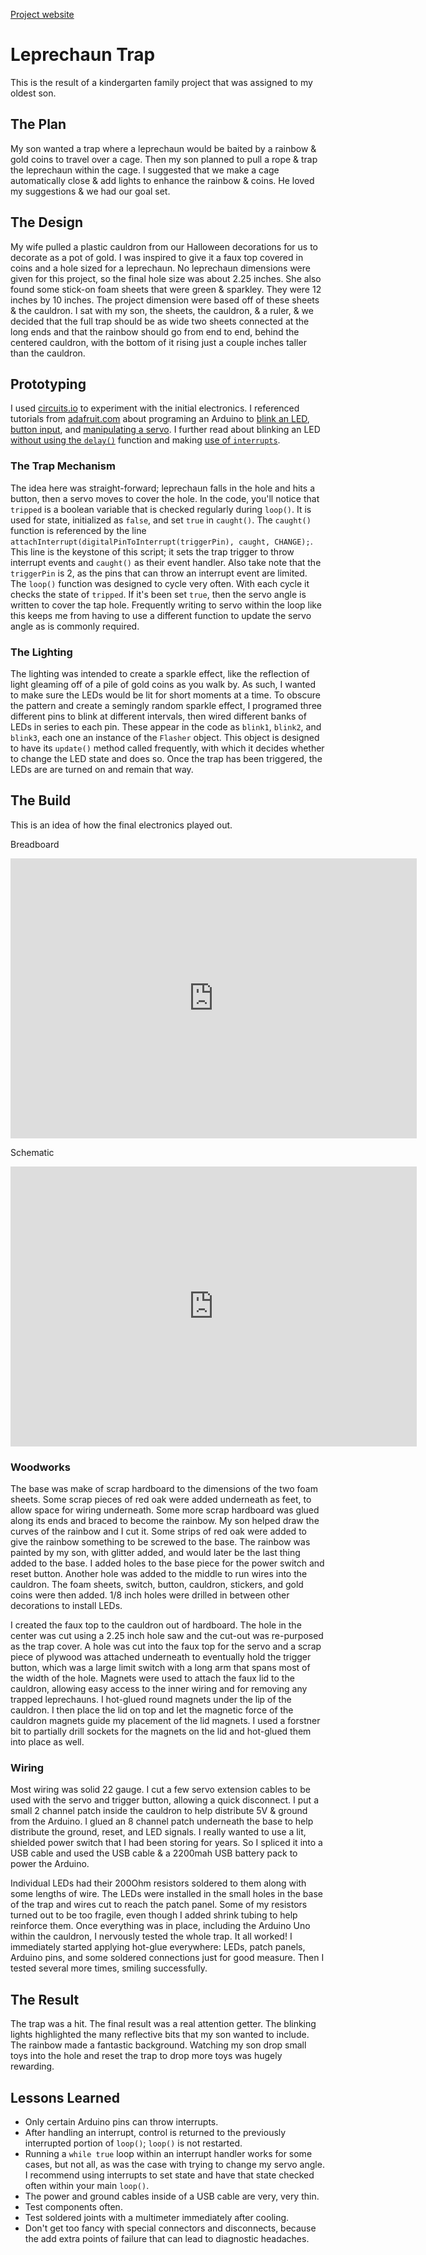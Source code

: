 [Project website](https://joao-s-martins.github.io/leprechaun-trap/ "Leprechaun Trap website")

# Leprechaun Trap
This is the result of a kindergarten family project that was assigned to my oldest son.

## The Plan
My son wanted a trap where a leprechaun would be baited by a rainbow & gold coins to travel over a cage. Then my son planned to pull a rope & trap the leprechaun within the cage. I suggested that we make a cage automatically close & add lights to enhance the rainbow & coins. He loved my suggestions & we had our goal set.

## The Design
My wife pulled a plastic cauldron from our Halloween decorations for us to decorate as a pot of gold. I was inspired to give it a faux top covered in coins and a hole sized for a leprechaun. No leprechaun dimensions were given for this project, so the final hole size was about 2.25 inches.
She also found some stick-on foam sheets that were green & sparkley. They were 12 inches by 10 inches. The project dimension were based off of these sheets & the cauldron. I sat with my son, the sheets, the cauldron, & a ruler, & we decided that the full trap should be as wide two sheets connected at the long ends and that the rainbow should go from end to end, behind the centered cauldron, with the bottom of it rising just a couple inches taller than the cauldron.

## Prototyping
I used [circuits.io](https://circuits.io/circuits/4252213-leprechaun-trap, "This project prototyped at circuits.io") to experiment with the initial electronics. I referenced tutorials from [adafruit.com](https://learn.adafruit.com/category/learn-arduino, "Arduino tutorials by Adafruit") about programing an Arduino to [blink an LED](https://learn.adafruit.com/adafruit-arduino-lesson-1-blink, "LED blinking tutorial by Adafruit"), [button input](https://learn.adafruit.com/adafruit-arduino-lesson-6-digital-inputs, "Button input tutorial at atafruit.com"), and [manipulating a servo](https://learn.adafruit.com/adafruit-Arduino-lesson-14-servo-motors, "Servo motors tutorial by Adafruit"). I further read about blinking an LED [without using the `delay()`](https://learn.adafruit.com/multi-tasking-the-arduino-part-1/overview, "Arduino multi-tasking tutorial by Adafruit") function and making [use of `interrupts`](https://www.arduino.cc/en/Reference/attachInterrupt, "Interrupts reference from Arduino AG").

### The Trap Mechanism
The idea here was straight-forward; leprechaun falls in the hole and hits a button, then a servo moves to cover the hole. In the code, you'll notice that `tripped` is a boolean variable that is checked regularly during `loop()`. It is used for state, initialized as `false`, and set `true` in `caught()`. The `caught()` function is referenced by the line `attachInterrupt(digitalPinToInterrupt(triggerPin), caught, CHANGE);`. This line is the keystone of this script; it sets the trap trigger to throw interrupt events and `caught()` as their event handler. Also take note that the `triggerPin` is 2, as the pins that can throw an interrupt event are limited.
The `loop()` function was designed to cycle very often. With each cycle it checks the state of `tripped`. If it's been set `true`, then the servo angle is written to cover the tap hole. Frequently writing to servo within the loop like this keeps me from having to use a different function to update the servo angle as is commonly required.

### The Lighting
The lighting was intended to create a sparkle effect, like the reflection of light gleaming off of a pile of gold coins as you walk by. As such, I wanted to make sure the LEDs would be lit for short moments at a time. To obscure the pattern and create a semingly random sparkle effect, I programed three different pins to blink at different intervals, then wired different banks of LEDs in series to each pin. These appear in the code as `blink1`, `blink2`, and `blink3`, each one an instance of the `Flasher` object. This object is designed to have its `update()` method called frequently, with which it decides whether to change the LED state and does so. Once the trap has been triggered, the LEDs are are turned on and remain that way.

## The Build
This is an idea of how the final electronics played out.

Breadboard
<iframe frameborder='0' height='448' marginheight='0' marginwidth='0' scrolling='no' src='https://circuits.io/circuits/4252213-leprechaun-trap/embed#breadboard' width='650'></iframe>

Schematic
<iframe frameborder='0' height='448' marginheight='0' marginwidth='0' scrolling='no' src='https://circuits.io/circuits/4252213-leprechaun-trap/embed#schematic' width='650'></iframe>

### Woodworks
The base was make of scrap hardboard to the dimensions of the two foam sheets. Some scrap pieces of red oak were added underneath as feet, to allow space for wiring underneath. Some more scrap hardboard was glued along its ends and braced to become the rainbow. My son helped draw the curves of the rainbow and I cut it. Some strips of red oak were added to give the rainbow something to be screwed to the base. The rainbow was painted by my son, with glitter added, and would later be the last thing added to the base. I added holes to the base piece for the power switch and reset button. Another hole was added to the middle to run wires into the cauldron. The foam sheets, switch, button, cauldron, stickers, and gold coins were then added. 1/8 inch holes were drilled in between other decorations to install LEDs.

I created the faux top to the cauldron out of hardboard. The hole in the center was cut using a 2.25 inch hole saw and the cut-out was re-purposed as the trap cover. A hole was cut into the faux top for the servo and a scrap piece of plywood was attached underneath to eventually hold the trigger button, which was a large limit switch with a long arm that spans most of the width of the hole. Magnets were used to attach the faux lid to the cauldron, allowing easy access to the inner wiring and for removing any trapped leprechauns. I hot-glued round magnets under the lip of the cauldron. I then place the lid on top and let the magnetic force of the cauldron magnets guide my placement of the lid magnets. I used a forstner bit to partially drill sockets for the magnets on the lid and hot-glued them into place as well.

### Wiring
Most wiring was solid 22 gauge. I cut a few servo extension cables to be used with the servo and trigger button, allowing a quick disconnect. I put a small 2 channel patch inside the cauldron to help distribute 5V & ground from the Arduino. I glued an 8 channel patch underneath the base to help distribute the ground, reset, and LED signals. I really wanted to use a lit, shielded power switch that I had been storing for years. So I spliced it into a USB cable and used the USB cable & a 2200mah USB battery pack to power the Arduino.

Individual LEDs had their 200Ohm resistors soldered to them along with some lengths of wire. The LEDs were installed in the small holes in the base of the trap and wires cut to reach the patch panel. Some of my resistors turned out to be too fragile, even though I added shrink tubing to help reinforce them. Once everything was in place, including the Arduino Uno within the cauldron, I nervously tested the whole trap. It all worked! I immediately started applying hot-glue everywhere: LEDs, patch panels, Arduino pins, and some soldered connections just for good measure. Then I tested several more times, smiling successfully.

## The Result
The trap was a hit. The final result was a real attention getter. The blinking lights highlighted the many reflective bits that my son wanted to include. The rainbow made a fantastic background. Watching my son drop small toys into the hole and reset the trap to drop more toys was hugely rewarding.

## Lessons Learned
- Only certain Arduino pins can throw interrupts.
- After handling an interrupt, control is returned to the previously interrupted portion of `loop()`; `loop()` is not restarted.
- Running a `while true` loop within an interrupt handler works for some cases, but not all, as was the case with trying to change my servo angle. I recommend using interrupts to set state and have that state checked often within your main `loop()`.
- The power and ground cables inside of a USB cable are very, very thin.
- Test components often.
- Test soldered joints with a multimeter immediately after cooling.
- Don't get too fancy with special connectors and disconnects, because the add extra points of failure that can lead to diagnostic headaches.
